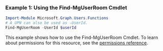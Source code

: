 ### Example 1: Using the Find-MgUserRoom Cmdlet
```powershell
Import-Module Microsoft.Graph.Users.Functions
# A UPN can also be used as -UserId.
Find-MgUserRoom -UserId $userId
```
This example shows how to use the Find-MgUserRoom Cmdlet.
To learn about permissions for this resource, see the [permissions reference](/graph/permissions-reference).
